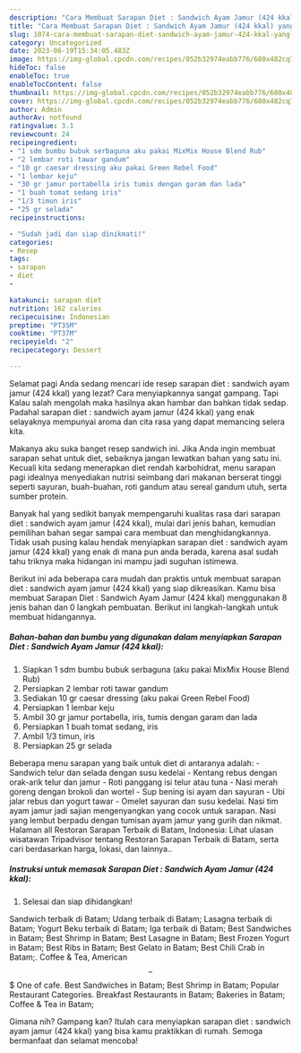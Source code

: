 ```yaml
---
description: "Cara Membuat Sarapan Diet : Sandwich Ayam Jamur (424 kkal) yang Lezat"
title: "Cara Membuat Sarapan Diet : Sandwich Ayam Jamur (424 kkal) yang Lezat"
slug: 1074-cara-membuat-sarapan-diet-sandwich-ayam-jamur-424-kkal-yang-lezat
category: Uncategorized
date: 2023-06-19T15:34:05.483Z
image: https://img-global.cpcdn.com/recipes/052b32974eabb776/680x482cq70/sarapan-diet-sandwich-ayam-jamur-424-kkal-foto-resep-utama.jpg
hideToc: false
enableToc: true
enableTocContent: false
thumbnail: https://img-global.cpcdn.com/recipes/052b32974eabb776/680x482cq70/sarapan-diet-sandwich-ayam-jamur-424-kkal-foto-resep-utama.jpg
cover: https://img-global.cpcdn.com/recipes/052b32974eabb776/680x482cq70/sarapan-diet-sandwich-ayam-jamur-424-kkal-foto-resep-utama.jpg
author: Admin
authorAv: notfound
ratingvalue: 3.1
reviewcount: 24
recipeingredient:
- "1 sdm bumbu bubuk serbaguna aku pakai MixMix House Blend Rub"
- "2 lembar roti tawar gandum"
- "10 gr caesar dressing aku pakai Green Rebel Food"
- "1 lembar keju"
- "30 gr jamur portabella iris tumis dengan garam dan lada"
- "1 buah tomat sedang iris"
- "1/3 timun iris"
- "25 gr selada"
recipeinstructions:

- "Sudah jadi dan siap dinikmati!"
categories:
- Resep
tags:
- sarapan
- diet
- 

katakunci: sarapan diet  
nutrition: 162 calories
recipecuisine: Indonesian
preptime: "PT35M"
cooktime: "PT37M"
recipeyield: "2"
recipecategory: Dessert

---
```



Selamat pagi Anda sedang mencari ide resep sarapan diet : sandwich ayam jamur (424 kkal) yang lezat? Cara menyiapkannya sangat gampang. Tapi Kalau salah mengolah maka hasilnya akan hambar dan bahkan tidak sedap. Padahal sarapan diet : sandwich ayam jamur (424 kkal) yang enak selayaknya mempunyai aroma dan cita rasa yang dapat memancing selera kita.


Makanya aku suka banget resep sandwich ini. Jika Anda ingin membuat sarapan sehat untuk diet, sebaiknya jangan lewatkan bahan yang satu ini. Kecuali kita sedang menerapkan diet rendah karbohidrat, menu sarapan pagi idealnya menyediakan nutrisi seimbang dari makanan berserat tinggi seperti sayuran, buah-buahan, roti gandum atau sereal gandum utuh, serta sumber protein.

Banyak hal yang sedikit banyak mempengaruhi kualitas rasa dari sarapan diet : sandwich ayam jamur (424 kkal), mulai dari jenis bahan, kemudian pemilihan bahan segar sampai cara membuat dan menghidangkannya. Tidak usah pusing kalau hendak menyiapkan sarapan diet : sandwich ayam jamur (424 kkal) yang enak di mana pun anda berada, karena asal sudah tahu triknya maka hidangan ini mampu jadi suguhan istimewa.


Berikut ini ada beberapa cara mudah dan praktis untuk membuat sarapan diet : sandwich ayam jamur (424 kkal) yang siap dikreasikan. Kamu bisa membuat Sarapan Diet : Sandwich Ayam Jamur (424 kkal) menggunakan 8 jenis bahan dan 0 langkah pembuatan. Berikut ini langkah-langkah untuk membuat hidangannya.

<!--inarticleads1-->

##### Bahan-bahan dan bumbu yang digunakan dalam menyiapkan Sarapan Diet : Sandwich Ayam Jamur (424 kkal):

1. Siapkan 1 sdm bumbu bubuk serbaguna (aku pakai MixMix House Blend Rub)
1. Persiapkan 2 lembar roti tawar gandum
1. Sediakan 10 gr caesar dressing (aku pakai Green Rebel Food)
1. Persiapkan 1 lembar keju
1. Ambil 30 gr jamur portabella, iris, tumis dengan garam dan lada
1. Persiapkan 1 buah tomat sedang, iris
1. Ambil 1/3 timun, iris
1. Persiapkan 25 gr selada


Beberapa menu sarapan yang baik untuk diet di antaranya adalah: - Sandwich telur dan selada dengan susu kedelai - Kentang rebus dengan orak-arik telur dan jamur - Roti panggang isi telur atau tuna - Nasi merah goreng dengan brokoli dan wortel - Sup bening isi ayam dan sayuran - Ubi jalar rebus dan yogurt tawar - Omelet sayuran dan susu kedelai. Nasi tim ayam jamur jadi sajian mengenyangkan yang cocok untuk sarapan. Nasi yang lembut berpadu dengan tumisan ayam jamur yang gurih dan nikmat. Halaman all Restoran Sarapan Terbaik di Batam, Indonesia: Lihat ulasan wisatawan Tripadvisor tentang Restoran Sarapan Terbaik di Batam, serta cari berdasarkan harga, lokasi, dan lainnya.. 

<!--inarticleads2-->

##### Instruksi untuk memasak Sarapan Diet : Sandwich Ayam Jamur (424 kkal):


1. Selesai dan siap dihidangkan!

Sandwich terbaik di Batam; Udang terbaik di Batam; Lasagna terbaik di Batam; Yogurt Beku terbaik di Batam; Iga terbaik di Batam; Best Sandwiches in Batam; Best Shrimp in Batam; Best Lasagne in Batam; Best Frozen Yogurt in Batam; Best Ribs in Batam; Best Gelato in Batam; Best Chili Crab in Batam;. Coffee &amp; Tea, American $$ - $$$ One of cafe. Best Sandwiches in Batam; Best Shrimp in Batam; Popular Restaurant Categories. Breakfast Restaurants in Batam; Bakeries in Batam; Coffee &amp; Tea in Batam; 

Gimana nih? Gampang kan? Itulah cara menyiapkan sarapan diet : sandwich ayam jamur (424 kkal) yang bisa kamu praktikkan di rumah. Semoga bermanfaat dan selamat mencoba!

